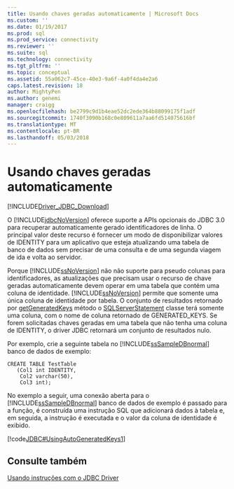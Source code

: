 ```yaml
---
title: Usando chaves geradas automaticamente | Microsoft Docs
ms.custom: ''
ms.date: 01/19/2017
ms.prod: sql
ms.prod_service: connectivity
ms.reviewer: ''
ms.suite: sql
ms.technology: connectivity
ms.tgt_pltfrm: ''
ms.topic: conceptual
ms.assetid: 55a062c7-45ce-40e3-9a6f-4a0f4da4e2a6
caps.latest.revision: 18
author: MightyPen
ms.author: genemi
manager: craigg
ms.openlocfilehash: be2799c9d1b4eae52dc2ede364b88099175f1adf
ms.sourcegitcommit: 1740f3090b168c0e809611a7aa6fd514075616bf
ms.translationtype: MT
ms.contentlocale: pt-BR
ms.lasthandoff: 05/03/2018
---
```

# <a name="using-auto-generated-keys"></a>Usando chaves geradas automaticamente
[!INCLUDE[Driver_JDBC_Download](../../includes/driver_jdbc_download.md)]

  O [!INCLUDE[jdbcNoVersion](../../includes/jdbcnoversion_md.md)] oferece suporte a APIs opcionais do JDBC 3.0 para recuperar automaticamente gerado identificadores de linha. O principal valor deste recurso é fornecer um modo de disponibilizar valores de IDENTITY para um aplicativo que esteja atualizando uma tabela de banco de dados sem precisar de uma consulta e de uma segunda viagem de ida e volta ao servidor.  
  
 Porque [!INCLUDE[ssNoVersion](../../includes/ssnoversion_md.md)] não não suporte para pseudo colunas para identificadores, as atualizações que precisam usar o recurso de chave geradas automaticamente devem operar em uma tabela que contém uma coluna de identidade. [!INCLUDE[ssNoVersion](../../includes/ssnoversion_md.md)] permite que somente uma única coluna de identidade por tabela. O conjunto de resultados retornado por [getGeneratedKeys](../../connect/jdbc/reference/getgeneratedkeys-method-sqlserverstatement.md) método o [SQLServerStatement](../../connect/jdbc/reference/sqlserverstatement-class.md) classe terá somente uma coluna, com o nome de coluna retornado de GENERATED_KEYS. Se forem solicitadas chaves geradas em uma tabela que não tenha uma coluna de IDENTITY, o driver JDBC retornará um conjunto de resultados nulo.  
  
 Por exemplo, crie a seguinte tabela no [!INCLUDE[ssSampleDBnormal](../../includes/sssampledbnormal_md.md)] banco de dados de exemplo:  
  
```  
CREATE TABLE TestTable   
   (Col1 int IDENTITY,   
    Col2 varchar(50),   
    Col3 int);  
```  
  
 No exemplo a seguir, uma conexão aberta para o [!INCLUDE[ssSampleDBnormal](../../includes/sssampledbnormal_md.md)] banco de dados de exemplo é passado para a função, é construída uma instrução SQL que adicionará dados à tabela e, em seguida, a instrução é executada e o valor da coluna de identidade é exibido.  
  
 [!code[JDBC#UsingAutoGeneratedKeys1](../../connect/jdbc/codesnippet/Java/using-auto-generated-keys_1.java)]  
  
## <a name="see-also"></a>Consulte também  
 [Usando instruções com o JDBC Driver](../../connect/jdbc/using-statements-with-the-jdbc-driver.md)  
  
  
